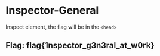 # Inspector-General

Inspect element, the flag will be in the `<head>`

## Flag: flag{1nspector\_g3n3ral\_at\_w0rk}

